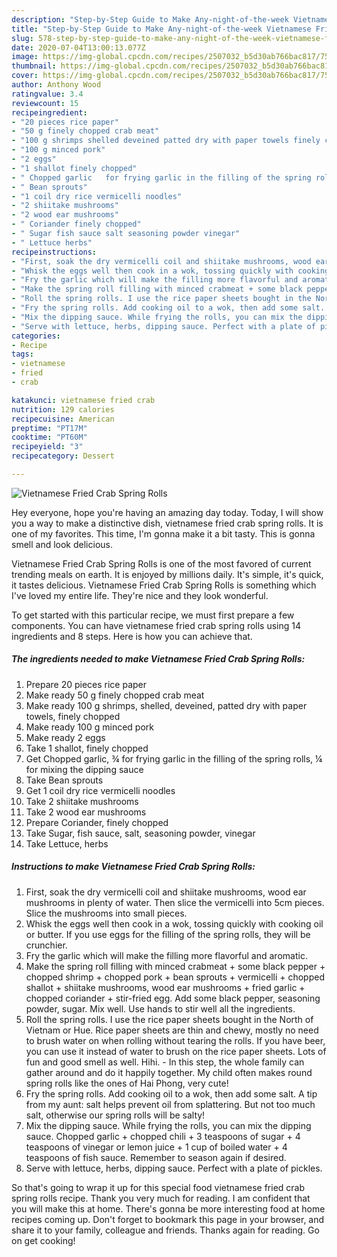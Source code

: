```yaml
---
description: "Step-by-Step Guide to Make Any-night-of-the-week Vietnamese Fried Crab Spring Rolls"
title: "Step-by-Step Guide to Make Any-night-of-the-week Vietnamese Fried Crab Spring Rolls"
slug: 578-step-by-step-guide-to-make-any-night-of-the-week-vietnamese-fried-crab-spring-rolls
date: 2020-07-04T13:00:13.077Z
image: https://img-global.cpcdn.com/recipes/2507032_b5d30ab766bac817/751x532cq70/vietnamese-fried-crab-spring-rolls-recipe-main-photo.jpg
thumbnail: https://img-global.cpcdn.com/recipes/2507032_b5d30ab766bac817/751x532cq70/vietnamese-fried-crab-spring-rolls-recipe-main-photo.jpg
cover: https://img-global.cpcdn.com/recipes/2507032_b5d30ab766bac817/751x532cq70/vietnamese-fried-crab-spring-rolls-recipe-main-photo.jpg
author: Anthony Wood
ratingvalue: 3.4
reviewcount: 15
recipeingredient:
- "20 pieces rice paper"
- "50 g finely chopped crab meat"
- "100 g shrimps shelled deveined patted dry with paper towels finely chopped"
- "100 g minced pork"
- "2 eggs"
- "1 shallot finely chopped"
- " Chopped garlic   for frying garlic in the filling of the spring rolls  for mixing the dipping sauce"
- " Bean sprouts"
- "1 coil dry rice vermicelli noodles"
- "2 shiitake mushrooms"
- "2 wood ear mushrooms"
- " Coriander finely chopped"
- " Sugar fish sauce salt seasoning powder vinegar"
- " Lettuce herbs"
recipeinstructions:
- "First, soak the dry vermicelli coil and shiitake mushrooms, wood ear mushrooms in plenty of water. Then slice the vermicelli into 5cm pieces. Slice the mushrooms into small pieces."
- "Whisk the eggs well then cook in a wok, tossing quickly with cooking oil or butter. If you use eggs for the filling of the spring rolls, they will be crunchier."
- "Fry the garlic which will make the filling more flavorful and aromatic."
- "Make the spring roll filling with minced crabmeat + some black pepper + chopped shrimp + chopped pork + bean sprouts + vermicelli + chopped shallot + shiitake mushrooms, wood ear mushrooms + fried garlic + chopped coriander + stir-fried egg. Add some black pepper, seasoning powder, sugar. Mix well. Use hands to stir well all the ingredients."
- "Roll the spring rolls. I use the rice paper sheets bought in the North of Vietnam or Hue. Rice paper sheets are thin and chewy, mostly no need to brush water on when rolling without tearing the rolls. If you have beer, you can use it instead of water to brush on the rice paper sheets. Lots of fun and good smell as well. Hihi.  In this step, the whole family can gather around and do it happily together. My child often makes round spring rolls like the ones of Hai Phong, very cute!"
- "Fry the spring rolls. Add cooking oil to a wok, then add some salt. A tip from my aunt: salt helps prevent oil from splattering. But not too much salt, otherwise our spring rolls will be salty!"
- "Mix the dipping sauce. While frying the rolls, you can mix the dipping sauce. Chopped garlic + chopped chili + 3 teaspoons of sugar + 4 teaspoons of vinegar or lemon juice + 1 cup of boiled water + 4 teaspoons of fish sauce. Remember to season again if desired."
- "Serve with lettuce, herbs, dipping sauce. Perfect with a plate of pickles."
categories:
- Recipe
tags:
- vietnamese
- fried
- crab

katakunci: vietnamese fried crab 
nutrition: 129 calories
recipecuisine: American
preptime: "PT17M"
cooktime: "PT60M"
recipeyield: "3"
recipecategory: Dessert

---
```



![Vietnamese Fried Crab Spring Rolls](https://img-global.cpcdn.com/recipes/2507032_b5d30ab766bac817/751x532cq70/vietnamese-fried-crab-spring-rolls-recipe-main-photo.jpg)

Hey everyone, hope you're having an amazing day today. Today, I will show you a way to make a distinctive dish, vietnamese fried crab spring rolls. It is one of my favorites. This time, I'm gonna make it a bit tasty. This is gonna smell and look delicious.



Vietnamese Fried Crab Spring Rolls is one of the most favored of current trending meals on earth. It is enjoyed by millions daily. It's simple, it's quick, it tastes delicious. Vietnamese Fried Crab Spring Rolls is something which I've loved my entire life. They're nice and they look wonderful.


To get started with this particular recipe, we must first prepare a few components. You can have vietnamese fried crab spring rolls using 14 ingredients and 8 steps. Here is how you can achieve that.

<!--inarticleads1-->

##### The ingredients needed to make Vietnamese Fried Crab Spring Rolls:

1. Prepare 20 pieces rice paper
1. Make ready 50 g finely chopped crab meat
1. Make ready 100 g shrimps, shelled, deveined, patted dry with paper towels, finely chopped
1. Make ready 100 g minced pork
1. Make ready 2 eggs
1. Take 1 shallot, finely chopped
1. Get  Chopped garlic, ¾  for frying garlic in the filling of the spring rolls, ¼ for mixing the dipping sauce
1. Take  Bean sprouts
1. Get 1 coil dry rice vermicelli noodles
1. Take 2 shiitake mushrooms
1. Take 2 wood ear mushrooms
1. Prepare  Coriander, finely chopped
1. Take  Sugar, fish sauce, salt, seasoning powder, vinegar
1. Take  Lettuce, herbs




<!--inarticleads2-->

##### Instructions to make Vietnamese Fried Crab Spring Rolls:

1. First, soak the dry vermicelli coil and shiitake mushrooms, wood ear mushrooms in plenty of water. Then slice the vermicelli into 5cm pieces. Slice the mushrooms into small pieces.
1. Whisk the eggs well then cook in a wok, tossing quickly with cooking oil or butter. If you use eggs for the filling of the spring rolls, they will be crunchier.
1. Fry the garlic which will make the filling more flavorful and aromatic.
1. Make the spring roll filling with minced crabmeat + some black pepper + chopped shrimp + chopped pork + bean sprouts + vermicelli + chopped shallot + shiitake mushrooms, wood ear mushrooms + fried garlic + chopped coriander + stir-fried egg. Add some black pepper, seasoning powder, sugar. Mix well. Use hands to stir well all the ingredients.
1. Roll the spring rolls. I use the rice paper sheets bought in the North of Vietnam or Hue. Rice paper sheets are thin and chewy, mostly no need to brush water on when rolling without tearing the rolls. If you have beer, you can use it instead of water to brush on the rice paper sheets. Lots of fun and good smell as well. Hihi.  - In this step, the whole family can gather around and do it happily together. My child often makes round spring rolls like the ones of Hai Phong, very cute!
1. Fry the spring rolls. Add cooking oil to a wok, then add some salt. A tip from my aunt: salt helps prevent oil from splattering. But not too much salt, otherwise our spring rolls will be salty!
1. Mix the dipping sauce. While frying the rolls, you can mix the dipping sauce. Chopped garlic + chopped chili + 3 teaspoons of sugar + 4 teaspoons of vinegar or lemon juice + 1 cup of boiled water + 4 teaspoons of fish sauce. Remember to season again if desired.
1. Serve with lettuce, herbs, dipping sauce. Perfect with a plate of pickles.




So that's going to wrap it up for this special food vietnamese fried crab spring rolls recipe. Thank you very much for reading. I am confident that you will make this at home. There's gonna be more interesting food at home recipes coming up. Don't forget to bookmark this page in your browser, and share it to your family, colleague and friends. Thanks again for reading. Go on get cooking!
